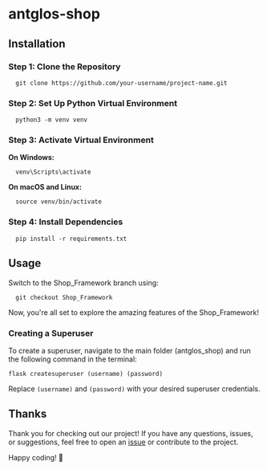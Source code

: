 # antglos-shop

## Installation

### Step 1: Clone the Repository

      git clone https://github.com/your-username/project-name.git

### Step 2: Set Up Python Virtual Environment

      python3 -m venv venv

### Step 3: Activate Virtual Environment

**On Windows:**

      venv\Scripts\activate

**On macOS and Linux:**

      source venv/bin/activate

### Step 4: Install Dependencies

      pip install -r requirements.txt

## Usage

Switch to the Shop_Framework branch using:

      git checkout Shop_Framework

Now, you're all set to explore the amazing features of the Shop_Framework!

### Creating a Superuser

To create a superuser, navigate to the main folder (antglos_shop) and run the following command in the terminal:

```flask createsuperuser (username) (password)```

Replace `(username)` and `(password)` with your desired superuser credentials.

## Thanks

Thank you for checking out our project! If you have any questions, issues, or suggestions, feel free to open an [issue](https://github.com/Antglo/antglos-shop/issues) or contribute to the project.

Happy coding! 🚀
